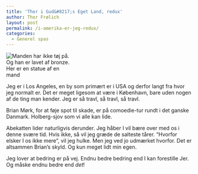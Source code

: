 ```yaml
---
title: 'Thor i Gud&#8217;s Eget Land, redux'
author: Thor Frølich
layout: post
permalink: /i-amerika-er-jeg-redux/
categories:
  - Generel spas
---
```

<div class="bitImage bitRight" style="width: 178px">
  <img src="http://www.abekat.net/images/statue_01.jpg" alt="Manden har ikke tøj på. Og han er lavet af bronze." /><br /> Her er en statue af en mand
</div>

Jeg er i Los Angeles, en by som primært er i USA og derfor langt fra hvor jeg normalt er. Det er meget ligesom at være i København, bare uden nogen af de ting man kender. Jeg er så travl, så travl, så travl. 

Brian Mørk, for at føje spot til skade, er på comoedie-tur rundt i det ganske Danmark. Holberg-sjov som vi alle kan lide.

Abekatten lider naturligvis derunder. Jeg håber I vil bære over med os i denne svære tid. Hvis ikke, så vil jeg græde de salteste tårer. “Hvorfor elsker I os ikke mere”, vil jeg hulke. Men jeg ved jo udmærket hvorfor. Det er altsammen Brian’s skyld. Og kun meget lidt min egen.

Jeg lover at bedring er på vej. Endnu bedre bedring end I kan forestille Jer. Og måske endnu bedre end *det*!